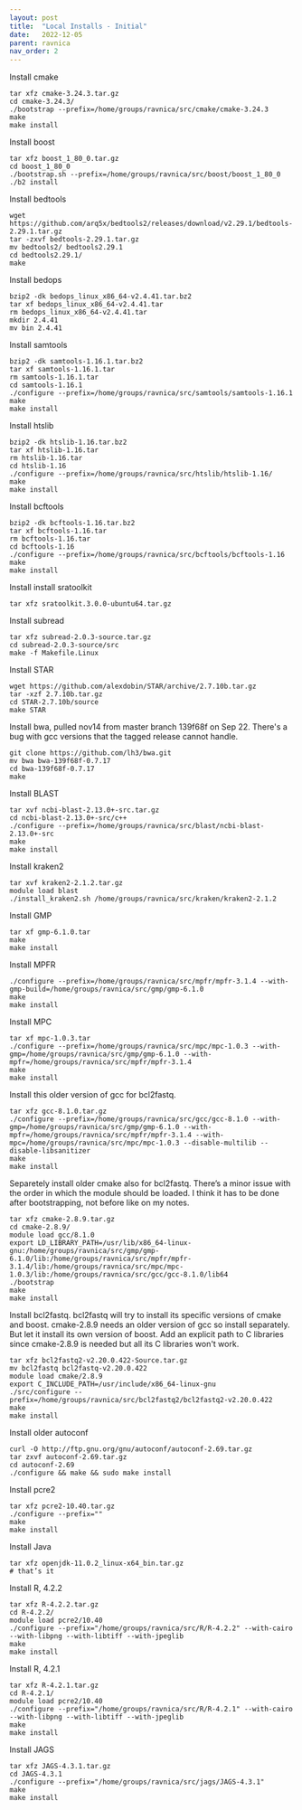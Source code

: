 ```yaml
---
layout: post
title:  "Local Installs - Initial"
date:   2022-12-05
parent: ravnica
nav_order: 2
---
```


Install cmake
```
tar xfz cmake-3.24.3.tar.gz
cd cmake-3.24.3/
./bootstrap --prefix=/home/groups/ravnica/src/cmake/cmake-3.24.3
make
make install
```

Install boost
```
tar xfz boost_1_80_0.tar.gz
cd boost_1_80_0
./bootstrap.sh --prefix=/home/groups/ravnica/src/boost/boost_1_80_0
./b2 install
```

Install bedtools
```
wget https://github.com/arq5x/bedtools2/releases/download/v2.29.1/bedtools-2.29.1.tar.gz
tar -zxvf bedtools-2.29.1.tar.gz
mv bedtools2/ bedtools2.29.1
cd bedtools2.29.1/
make
```

Install bedops
```
bzip2 -dk bedops_linux_x86_64-v2.4.41.tar.bz2 
tar xf bedops_linux_x86_64-v2.4.41.tar
rm bedops_linux_x86_64-v2.4.41.tar
mkdir 2.4.41
mv bin 2.4.41
```

Install samtools
```
bzip2 -dk samtools-1.16.1.tar.bz2
tar xf samtools-1.16.1.tar
rm samtools-1.16.1.tar
cd samtools-1.16.1
./configure --prefix=/home/groups/ravnica/src/samtools/samtools-1.16.1
make
make install
```

Install htslib
```
bzip2 -dk htslib-1.16.tar.bz2 
tar xf htslib-1.16.tar
rm htslib-1.16.tar
cd htslib-1.16
./configure --prefix=/home/groups/ravnica/src/htslib/htslib-1.16/
make
make install
```

Install bcftools
```
bzip2 -dk bcftools-1.16.tar.bz2
tar xf bcftools-1.16.tar
rm bcftools-1.16.tar
cd bcftools-1.16
./configure --prefix=/home/groups/ravnica/src/bcftools/bcftools-1.16
make
make install
```

Install install sratoolkit
```
tar xfz sratoolkit.3.0.0-ubuntu64.tar.gz
```

Install subread
```
tar xfz subread-2.0.3-source.tar.gz
cd subread-2.0.3-source/src
make -f Makefile.Linux
```

Install STAR
```
wget https://github.com/alexdobin/STAR/archive/2.7.10b.tar.gz
tar -xzf 2.7.10b.tar.gz
cd STAR-2.7.10b/source
make STAR
```

Install bwa, pulled nov14 from master branch 139f68f on Sep 22. There's a bug with gcc versions that the tagged release cannot handle.
```
git clone https://github.com/lh3/bwa.git
mv bwa bwa-139f68f-0.7.17
cd bwa-139f68f-0.7.17
make
```

Install BLAST
```
tar xvf ncbi-blast-2.13.0+-src.tar.gz
cd ncbi-blast-2.13.0+-src/c++
./configure --prefix=/home/groups/ravnica/src/blast/ncbi-blast-2.13.0+-src
make
make install
```

Install kraken2
```
tar xvf kraken2-2.1.2.tar.gz
module load blast
./install_kraken2.sh /home/groups/ravnica/src/kraken/kraken2-2.1.2
```

Install GMP
```
tar xf gmp-6.1.0.tar
make
make install
```

Install MPFR
```
./configure --prefix=/home/groups/ravnica/src/mpfr/mpfr-3.1.4 --with-gmp-build=/home/groups/ravnica/src/gmp/gmp-6.1.0
make
make install
```

Install MPC
```
tar xf mpc-1.0.3.tar
./configure --prefix=/home/groups/ravnica/src/mpc/mpc-1.0.3 --with-gmp=/home/groups/ravnica/src/gmp/gmp-6.1.0 --with-mpfr=/home/groups/ravnica/src/mpfr/mpfr-3.1.4
make
make install
```

Install this older version of gcc for bcl2fastq.
```
tar xfz gcc-8.1.0.tar.gz
./configure --prefix=/home/groups/ravnica/src/gcc/gcc-8.1.0 --with-gmp=/home/groups/ravnica/src/gmp/gmp-6.1.0 --with-mpfr=/home/groups/ravnica/src/mpfr/mpfr-3.1.4 --with-mpc=/home/groups/ravnica/src/mpc/mpc-1.0.3 --disable-multilib --disable-libsanitizer
make
make install
```

Separetely install older cmake also for bcl2fastq. There’s a minor issue with the order in which the module should be loaded. I think it has to be done after bootstrapping, not before like on my notes.
```
tar xfz cmake-2.8.9.tar.gz
cd cmake-2.8.9/
module load gcc/8.1.0
export LD_LIBRARY_PATH=/usr/lib/x86_64-linux-gnu:/home/groups/ravnica/src/gmp/gmp-6.1.0/lib:/home/groups/ravnica/src/mpfr/mpfr-3.1.4/lib:/home/groups/ravnica/src/mpc/mpc-1.0.3/lib:/home/groups/ravnica/src/gcc/gcc-8.1.0/lib64
./bootstrap
make
make install
```

Install bcl2fastq. bcl2fastq will try to install its specific versions of cmake and boost. cmake-2.8.9 needs an older version of gcc so install separately. But let it install its own version of boost. Add an explicit path to C libraries since cmake-2.8.9 is needed but all its C libraries won't work.
```
tar xfz bcl2fastq2-v2.20.0.422-Source.tar.gz
mv bcl2fastq bcl2fastq-v2.20.0.422
module load cmake/2.8.9
export C_INCLUDE_PATH=/usr/include/x86_64-linux-gnu
./src/configure --prefix=/home/groups/ravnica/src/bcl2fastq2/bcl2fastq2-v2.20.0.422
make
make install
```

Install older autoconf
```
curl -O http://ftp.gnu.org/gnu/autoconf/autoconf-2.69.tar.gz
tar zxvf autoconf-2.69.tar.gz
cd autoconf-2.69
./configure && make && sudo make install
```

Install pcre2
```
tar xfz pcre2-10.40.tar.gz 
./configure --prefix=""
make
make install
```

Install Java
```
tar xfz openjdk-11.0.2_linux-x64_bin.tar.gz 
# that’s it
```

Install R, 4.2.2
```
tar xfz R-4.2.2.tar.gz
cd R-4.2.2/
module load pcre2/10.40
./configure --prefix="/home/groups/ravnica/src/R/R-4.2.2" --with-cairo --with-libpng --with-libtiff --with-jpeglib
make
make install
```

Install R, 4.2.1
```
tar xfz R-4.2.1.tar.gz
cd R-4.2.1/
module load pcre2/10.40
./configure --prefix="/home/groups/ravnica/src/R/R-4.2.1" --with-cairo --with-libpng --with-libtiff --with-jpeglib
make
make install
```

Install JAGS
```
tar xfz JAGS-4.3.1.tar.gz
cd JAGS-4.3.1
./configure --prefix="/home/groups/ravnica/src/jags/JAGS-4.3.1"
make
make install
```
